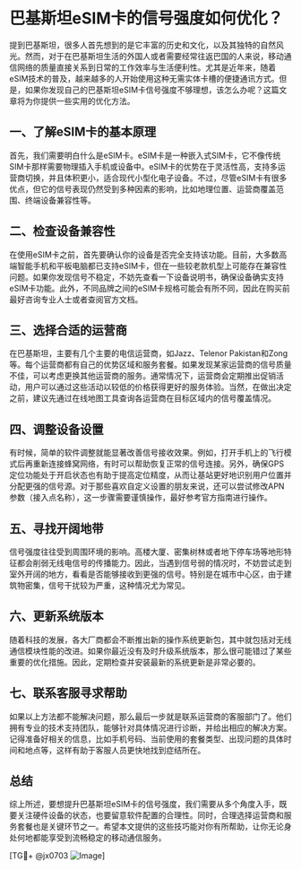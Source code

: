 # 巴基斯坦eSIM卡的信号强度如何优化？

提到巴基斯坦，很多人首先想到的是它丰富的历史和文化，以及其独特的自然风光。然而，对于在巴基斯坦生活的外国人或者需要经常往返巴国的人来说，移动通信网络的质量直接关系到日常的工作效率与生活便利性。尤其是近年来，随着eSIM技术的普及，越来越多的人开始使用这种无需实体卡槽的便捷通讯方式。但是，如果你发现自己的巴基斯坦eSIM卡信号强度不够理想，该怎么办呢？这篇文章将为你提供一些实用的优化方法。

## 一、了解eSIM卡的基本原理

首先，我们需要明白什么是eSIM卡。eSIM卡是一种嵌入式SIM卡，它不像传统SIM卡那样需要物理插入手机或设备中。eSIM卡的优势在于灵活性高，支持多运营商切换，并且体积更小，适合现代小型化电子设备。不过，尽管eSIM卡有很多优点，但它的信号表现仍然受到多种因素的影响，比如地理位置、运营商覆盖范围、终端设备兼容性等。

## 二、检查设备兼容性

在使用eSIM卡之前，首先要确认你的设备是否完全支持该功能。目前，大多数高端智能手机和平板电脑都已支持eSIM卡，但在一些较老款机型上可能存在兼容性问题。如果你发现信号不稳定，不妨先查看一下设备说明书，确保设备确实支持eSIM卡功能。此外，不同品牌之间的eSIM卡规格可能会有所不同，因此在购买前最好咨询专业人士或者查阅官方文档。

## 三、选择合适的运营商

在巴基斯坦，主要有几个主要的电信运营商，如Jazz、Telenor Pakistan和Zong等。每个运营商都有自己的优势区域和服务套餐。如果发现某家运营商的信号质量不佳，可以考虑更换其他运营商的服务。通常情况下，运营商会定期推出促销活动，用户可以通过这些活动以较低的价格获得更好的服务体验。当然，在做出决定之前，建议先通过在线地图工具查询各运营商在目标区域内的信号覆盖情况。

## 四、调整设备设置

有时候，简单的软件调整就能显著改善信号接收效果。例如，打开手机上的飞行模式后再重新连接蜂窝网络，有时可以帮助恢复正常的信号连接。另外，确保GPS定位功能处于开启状态也有助于提高定位精度，从而让基站更好地识别用户位置并分配更强的信号源。对于那些喜欢自定义设置的朋友来说，还可以尝试修改APN参数（接入点名称），这一步骤需要谨慎操作，最好参考官方指南进行操作。

## 五、寻找开阔地带

信号强度往往受到周围环境的影响。高楼大厦、密集树林或者地下停车场等地形特征都会削弱无线电信号的传播能力。因此，当遇到信号弱的情况时，不妨尝试走到室外开阔的地方，看看是否能够接收到更强的信号。特别是在城市中心区，由于建筑物密集，信号干扰较为严重，这种情况尤为常见。

## 六、更新系统版本

随着科技的发展，各大厂商都会不断推出新的操作系统更新包，其中就包括对无线通信模块性能的改进。如果你最近没有及时升级系统版本，那么很可能错过了某些重要的优化措施。因此，定期检查并安装最新的系统更新是非常必要的。

## 七、联系客服寻求帮助

如果以上方法都不能解决问题，那么最后一步就是联系运营商的客服部门了。他们拥有专业的技术支持团队，能够针对具体情况进行诊断，并给出相应的解决方案。记得准备好相关的信息，比如手机号码、当前使用的套餐类型、出现问题的具体时间和地点等，这样有助于客服人员更快地找到症结所在。

## 总结

综上所述，要想提升巴基斯坦eSIM卡的信号强度，我们需要从多个角度入手，既要关注硬件设备的状态，也要留意软件配置的合理性。同时，合理选择运营商和服务套餐也是关键环节之一。希望本文提供的这些技巧能对你有所帮助，让你无论身处何地都能享受到流畅稳定的移动通信服务。

[TG💪+ @jx0703 ![Image](https://github.com/user-attachments/assets/dbca1d08-cadb-493c-b0ec-ad6f7a83f270)]
